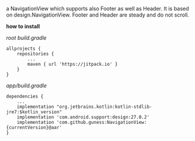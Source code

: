a NavigationView which supports also Footer as well as Header. 
It is based on design.NavigationView.
Footer and Header are steady and do not scroll.

**how to install**

*root build.gradle*

    allprojects {
        repositories {
            ...
            maven { url 'https://jitpack.io' }
        }
    }

*app/build.gradle*

    dependencies {
        ...
        implementation "org.jetbrains.kotlin:kotlin-stdlib-jre7:$kotlin_version"
        implementation 'com.android.support:design:27.0.2'
        implementation 'com.github.guness:NavigationView:{currentVersion}@aar'
    }        